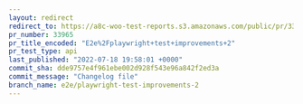 ```yaml
---
layout: redirect
redirect_to: https://a8c-woo-test-reports.s3.amazonaws.com/public/pr/33965/api/index.html
pr_number: 33965
pr_title_encoded: "E2e%2Fplaywright+test+improvements+2"
pr_test_type: api
last_published: "2022-07-18 19:58:01 +0000"
commit_sha: dde9757e4f961ebe002d928f543e96a842f2ed3a
commit_message: "Changelog file"
branch_name: e2e/playwright-test-improvements-2
---
```

